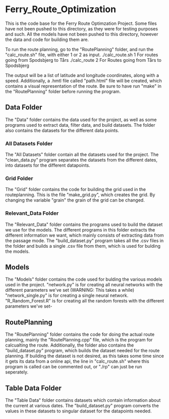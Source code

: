 # Ferry_Route_Optimization

This is the code base for the Ferry Route Optimzation Project. Some files have not been pushed to this directory, as they were for testing purposes and such. All the models have not been pushed to this directory, however the data and code for building them are.

To run the route planning, go to the "RoutePlanning" folder, and run the "calc_route.sh" file, with either 1 or 2 as input.
    ./calc_route.sh 1
For routes going from Spodsbjerg to Tårs
    ./calc_route 2
For Routes going from Tårs to Spodsbjerg

The output will be a list of latitude and longitude coordinates, along with a speed.
Additionally, a .hmtl file called "path.html" file will be created, which contains a visual representation of the route.
Be sure to have run "make" in the "RoutePlanning" folder before running the program.

## Data Folder
The "Data" folder contains the data used for the project, as well as some programs used to extract data, filter data, and build datasets.
The folder also contains the datasets for the different data points.

### All Datasets Folder
The "All Datasets" folder contain all the datasets used for the project. The "clean_data.py" program separates the datasets from the different dates, into datasets for the different datapoints.

### Grid Folder
The "Grid" folder contains the code for building the grid used in the routeplanning. This is the file "make_grid.py", which creates the grid. 
By changing the variable "grain" the grain of the grid can be changed.

### Relevant_Data Folder
The "Relevant_Data" folder contains the programs used to build the dataset we use for the models. The different programs in this folder extracts the different information we want, which mainly consists of extracting data from the passage mode. The "build_dataset.py" program takes all the .csv files in the folder and builds a single .csv file from them, which is used for bulding the models.

## Models
The "Models" folder contains the code used for bulding the various models used in the project. 
"network.py" is for creating all neural networks with the different parameters we've set (WARNING: This takes a while)
"network_single.py" is for creating a single neural network.
"R_Random_Forest.R" is for creating all the random forests with the different parameters we've set-

## RoutePlanning
The "RoutePlanning" folder contains the code for doing the actual route planning, mainly the "RoutePlanning.cpp" file, which is the program for calcualting the route.
Additionally, the folder also contains the "build_dataset.py" program, which builds the dataset needed for the route planning. 
If building the dataset is not desired, as this takes some time since it gets its data from a online api, the line in "calc_route.sh" where this program is called can be commented out, or "./rp" can just be run seperately.

## Table Data Folder
The "Table Data" folder contains datasets which contain information about the current at various dates. The "build_dataset.py" program converts the values in these datasets to singular dataset for the datapoints needed.